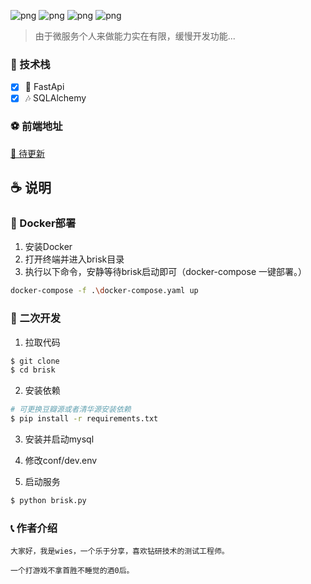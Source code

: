 ![png](https://img.shields.io/badge/Python-3.8+-blue)
![png](https://img.shields.io/badge/FastApi-0.110.0-red)
![png](https://img.shields.io/badge/SQLAlchemy-2.0.27-green)
![png](https://img.shields.io/badge/pydantic-2.6.3-yellow)


> 由于微服务个人来做能力实在有限，缓慢开发功能...

### 🎉 技术栈

- [x] 🎨 FastApi
- [x] 🎶 SQLAlchemy

### ⚽ 前端地址

  [🎁 待更新]()


## ☕ 说明


### 🎃 Docker部署

1. 安装Docker
2. 打开终端并进入brisk目录
3. 执行以下命令，安静等待brisk启动即可（docker-compose 一键部署。）


```bash
docker-compose -f .\docker-compose.yaml up
```

### 🎉 二次开发

1. 拉取代码

```bash
$ git clone 
$ cd brisk
```

2. 安装依赖

```bash
# 可更换豆瓣源或者清华源安装依赖
$ pip install -r requirements.txt
```

3. 安装并启动mysql


4. 修改conf/dev.env


5. 启动服务

```bash
$ python brisk.py
```



### 📞 作者介绍

    大家好，我是wies，一个乐于分享，喜欢钻研技术的测试工程师。

    一个打游戏不拿首胜不睡觉的酒0后。


